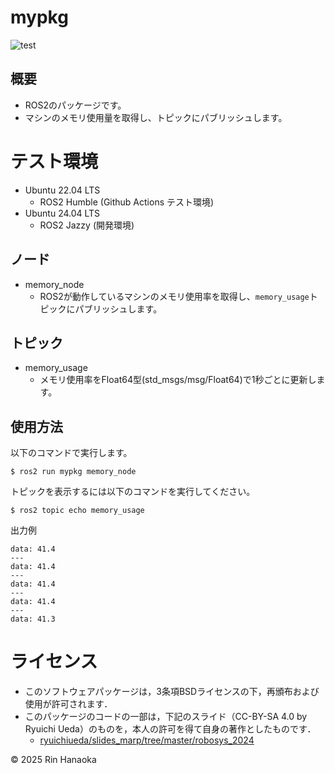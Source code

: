 # mypkg

![test](https://github.com/onlydcx/mypkg/actions/workflows/test.yml/badge.svg)

## 概要

- ROS2のパッケージです。
- マシンのメモリ使用量を取得し、トピックにパブリッシュします。

# テスト環境

- Ubuntu 22.04 LTS
    - ROS2 Humble (Github Actions テスト環境)
- Ubuntu 24.04 LTS
    - ROS2 Jazzy (開発環境)

## ノード

- memory_node
    - ROS2が動作しているマシンのメモリ使用率を取得し、```memory_usage```トピックにパブリッシュします。

## トピック

- memory_usage
    - メモリ使用率をFloat64型(std_msgs/msg/Float64)で1秒ごとに更新します。

## 使用方法

以下のコマンドで実行します。

```
$ ros2 run mypkg memory_node
```

トピックを表示するには以下のコマンドを実行してください。

```
$ ros2 topic echo memory_usage
```
出力例
```
data: 41.4
---
data: 41.4
---
data: 41.4
---
data: 41.4
---
data: 41.3
```

# ライセンス

- このソフトウェアパッケージは，3条項BSDライセンスの下，再頒布および使用が許可されます．
- このパッケージのコードの一部は，下記のスライド（CC-BY-SA 4.0 by Ryuichi Ueda）のものを，本人の許可を得て自身の著作としたものです．
    - [ryuichiueda/slides_marp/tree/master/robosys_2024](https://github.com/ryuichiueda/slides_marp/tree/master/robosys2024)

© 2025 Rin Hanaoka
